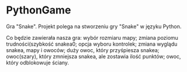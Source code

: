 # PythonGame
Gra "Snake".
Projekt polega na stworzeniu gry "Snake" w języku Python.

Co będzie zawierała nasza gra: wybór rozmiaru mapy; zmiana poziomu trudności(szybkość snakea0; opcja wyboru kontrolek; zmiana wyglądu snakea, mapy i owoców; duży owoc, który przyśpiesza snakea; owoc(szary), który zmniejsza snakea, ale zostawia ilość punktów; owoc, który odblokowuje ściany.

